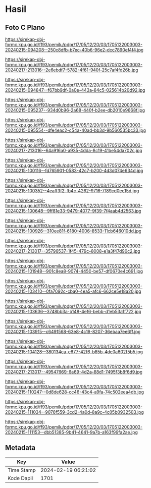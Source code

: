 # Hasil

## Foto C Plano

https://sirekap-obj-formc.kpu.go.id/ff93/pemilu/pdpr/17/05/12/20/03/1705122003003-20240215-094208--250c8dfb-b7ec-40b6-96e2-dcc7890ef4f4.jpg

https://sirekap-obj-formc.kpu.go.id/ff93/pemilu/pdpr/17/05/12/20/03/1705122003003-20240217-213016--2e6ebdf7-5782-4f61-940f-25c7af4fd26b.jpg

https://sirekap-obj-formc.kpu.go.id/ff93/pemilu/pdpr/17/05/12/20/03/1705122003003-20240215-094847--f67bb9df-0a0e-443a-84c5-025614b20d92.jpg

https://sirekap-obj-formc.kpu.go.id/ff93/pemilu/pdpr/17/05/12/20/03/1705122003003-20240215-095237--934d0b96-2a68-440f-b2ee-db2010e9668f.jpg

https://sirekap-obj-formc.kpu.go.id/ff93/pemilu/pdpr/17/05/12/20/03/1705122003003-20240215-095554--dfe4eac2-c54a-40ad-bb3d-9b560535bc33.jpg

https://sirekap-obj-formc.kpu.go.id/ff93/pemilu/pdpr/17/05/12/20/03/1705122003003-20240217-213016--64a916a0-a935-4dda-8c19-41be54da702c.jpg

https://sirekap-obj-formc.kpu.go.id/ff93/pemilu/pdpr/17/05/12/20/03/1705122003003-20240215-100116--fd765901-0583-42c7-b200-4d3d074e634d.jpg

https://sirekap-obj-formc.kpu.go.id/ff93/pemilu/pdpr/17/05/12/20/03/1705122003003-20240215-100352--4eaff3f2-fb4c-4262-9716-7f89cd0ec15d.jpg

https://sirekap-obj-formc.kpu.go.id/ff93/pemilu/pdpr/17/05/12/20/03/1705122003003-20240215-100648--9ff81e33-9479-4077-9f39-7f4aab4d2563.jpg

https://sirekap-obj-formc.kpu.go.id/ff93/pemilu/pdpr/17/05/12/20/03/1705122003003-20240215-100926--310ee81f-6180-4006-8533-11cb646010dd.jpg

https://sirekap-obj-formc.kpu.go.id/ff93/pemilu/pdpr/17/05/12/20/03/1705122003003-20240217-213017--35796537-1f45-479c-8008-e1a3f47d90c2.jpg

https://sirekap-obj-formc.kpu.go.id/ff93/pemilu/pdpr/17/05/12/20/03/1705122003003-20240215-101948--901c8ea8-9074-4450-be57-df0670e4c691.jpg

https://sirekap-obj-formc.kpu.go.id/ff93/pemilu/pdpr/17/05/12/20/03/1705122003003-20240215-103410--0fa7092c-cba0-4ea5-afc6-662ce5e18a20.jpg

https://sirekap-obj-formc.kpu.go.id/ff93/pemilu/pdpr/17/05/12/20/03/1705122003003-20240215-103636--3748bb3a-b148-4ef6-bebb-d1eb53a1f722.jpg

https://sirekap-obj-formc.kpu.go.id/ff93/pemilu/pdpr/17/05/12/20/03/1705122003003-20240215-103915--c6491568-63e8-4c19-8207-36ebaa7ee6ff.jpg

https://sirekap-obj-formc.kpu.go.id/ff93/pemilu/pdpr/17/05/12/20/03/1705122003003-20240215-104128--380134ca-e677-42f6-b85b-4de0a602f5b5.jpg

https://sirekap-obj-formc.kpu.go.id/ff93/pemilu/pdpr/17/05/12/20/03/1705122003003-20240217-213017--49547669-6a69-4d2a-88d1-7495f3b8f6d9.jpg

https://sirekap-obj-formc.kpu.go.id/ff93/pemilu/pdpr/17/05/12/20/03/1705122003003-20240215-110247--0d8de628-cc46-43c4-a9fa-74c502eea4db.jpg

https://sirekap-obj-formc.kpu.go.id/ff93/pemilu/pdpr/17/05/12/20/03/1705122003003-20240215-111034--9076f559-3cd2-4a0d-8a9c-4c05b0932503.jpg

https://sirekap-obj-formc.kpu.go.id/ff93/pemilu/pdpr/17/05/12/20/03/1705122003003-20240215-111153--dbb51385-9b41-4641-9a7b-a163f99fa2ae.jpg


## Metadata

| Key        | Value               |
| ---------- | ------------------- |
| Time Stamp | 2024-02-19 06:21:02 |
| Kode Dapil | 1701                |



